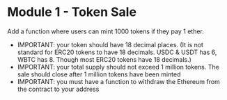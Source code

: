 # Module 1 - Token Sale
Add a function where users can mint 1000 tokens if they pay 1 ether.

- IMPORTANT: your token should have 18 decimal places. (It is not standard for ERC20 tokens to have 18 decimals. USDC & USDT has 6,  WBTC has 8. Though most ERC20 tokens have 18 decimals.)
- IMPORTANT: your total supply should not exceed 1 million tokens. The sale should close after 1 million tokens have been minted
- IMPORTANT: you must have a function to withdraw the Ethereum from the contract to your address


